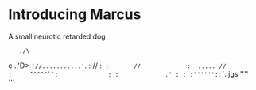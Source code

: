 Introducing Marcus
=============================
 
 A small neurotic retarded dog
 
       ./\   _
  c ..'D> `'//...........'`.
  :        //            :`
  :       //             :
  '..... //              :    
   ^^^^^``:              ;
          :             .'
          : :':'''''':`: `. jgs
          ''''``      ``'''
